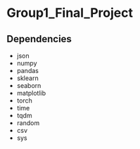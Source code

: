 # Group1_Final_Project

## Dependencies

- json
- numpy
- pandas
- sklearn
- seaborn
- matplotlib
- torch
- time
- tqdm
- random
- csv
- sys
